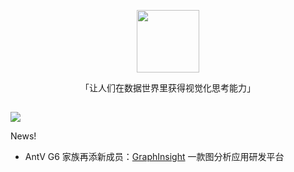<p align="center">
  <a href="https://antv.vision">
    <img width="100" src="https://gw.alipayobjects.com/mdn/rms_0d75e8/afts/img/A*T3edT7ChQTQAAAAAAAAAAAAAARQnAQ">
  </a>
</p>

<p align="center">「让人们在数据世界里获得视觉化思考能力」</p>

<h2></h2>

![](https://gw.alipayobjects.com/mdn/rms_0d75e8/afts/img/A*yMklTYA1DBgAAAAAAAAAAAAAARQnAQ)

<span>News!
- AntV G6 家族再添新成员：[GraphInsight](https://github.com/antvis/GraphInsight) 一款图分析应用研发平台</span>
